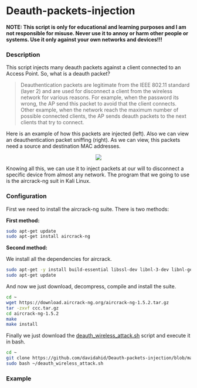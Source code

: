 # Deauth-packets-injection
__NOTE: This script is only for educational and learning purposes and I am not responsible for misuse. Never use it to annoy or harm other people or systems. Use it only against your own networks and devices!!!__

### Description
This script injects many deauth packets against a client connected to an Access Point. So, what is a deauth packet?
> Deauthentication packets are legitimate from the IEEE 802.11 standard (layer 2) and are used for disconnect a client from the wireless network for
> various reasons. For example, when the password  its wrong, the AP send this packet to avoid that the client connects. Other example, 
> when the network reach the maximum number of possible connected clients, the AP sends deauth packets to the next clients that try to 
> connect.

Here is an example of how this packets are injected (left). Also we can view an deauthentication packet sniffing (right). As we can view, this packets need a source and destination MAC addresses.
<p align="center">
  <img src="https://github.com/davidahid/Deauth-packets-injection/blob/master/images/imgs.png">
</p>

Knowing all this, we can use it to inject packets at our will to disconnect a specific device from almost any network.
The program that we going to use is the aircrack-ng suit in Kali Linux.

### Configuration
First we need to install the aircrack-ng suite. There is two methods:

__First method:__
```sh
sudo apt-get update
sudo apt-get install aircrack-ng
```

__Second method:__

We install all the dependencies for aircrack.
```sh
sudo apt-get -y install build-essential libssl-dev libnl-3-dev libnl-genl-3-dev dpkg-dev g++ g++-4.8 libc-dev-bin libc6-dev libstdc++-4.8-dev zlib1g-dev debian-keyring g++-multilib g++-4.8-multilib gcc-4.8-doc libstdc++6-4.8-dbg glibc-doc libstdc++-4.8-doc libalgorithm-merge-perl libssl-doc libalgorithm-diff-xs-perl
sudo apt-get update
```
And now we just download, decompress, compile and install the suite.
```sh
cd ~
wget https://download.aircrack-ng.org/aircrack-ng-1.5.2.tar.gz
tar -zxvf ccc.tar.gz
cd aircrack-ng-1.5.2
make
make install
```
Finally we just download the [deauth_wireless_attack.sh](https://github.com/davidahid/Deauth-packets-injection/blob/master/scripts/deauth_wireless_attack.sh) script and execute it in bash.
```sh
cd ~
git clone https://github.com/davidahid/Deauth-packets-injection/blob/master/scripts/deauth_wireless_attack.sh
sudo bash ~/deauth_wireless_attack.sh
```
### Example
